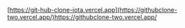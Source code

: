 [https://git-hub-clone-iota.vercel.app](https://githubclone-two.vercel.app/)https://githubclone-two.vercel.app/
